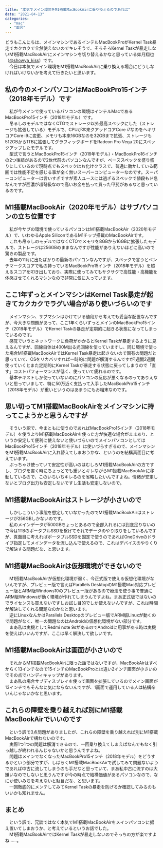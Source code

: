 ```yaml
---
title: "本気でメイン環境をM1搭載MacBookAirに乗り換えるのであれば"
date: "2021-04-13"
categories: 
  - "mac"
  - "戯言"
---
```


どうもこんにちは、メインマシンであるインテルMacBookProがKernel Task暴走でカクカクで全然使えないのでキレそうで、そろそろKernel Taskが暴走しないM1搭載MacBookAirにメインマシンを切り替えるかなと思っている如月翔也（[@showya\_kiss](http://twitter.com/showya_kiss)）です。  
　今日は本気でメイン環境をM1搭載MacBookAirに乗り換える場合にどうしなければいけないかを考えて行きたいと思います。  

## 私の今のメインパソコンはMacBookPro15インチ（2018年モデル）です

　私が今メインで使っているパソコンの環境はインテルMacであるMacBookPro15インチ（2018年モデル）です。  
　吊るしのモデルではなくCTOでストレージ以外最高スペックにした（ストレージも拡張している）モデルで、CPUが本来クアッドコアCore i7なのをヘキサコアCore i9に変更、メモリも本来16GBなのを32GBまで拡張、ストレージも512GBから1TBに拡張してグラフィックボードをRadeon Pro Vega 20にスペックアップしたモデルです。  
　型式で言うとMacBookPro15インチ（2019年モデル）・MacBookPro16インチの2つ後続があるので2世代前のパソコンなんですが、ベーススペックを盛り盛りにしているので現時点でもスペックはお化けクラスで、普通に動かしている範囲では性能不足を感じる事が全く無いスーパーコンピューターなのです。スーパーコンピューターは言いすぎですが素人ユースには過ぎるスペックで値段もド急なんですが西濃が超弩級なので高いお金を払って買った甲斐があるなと思っているのです。  

## M1搭載MacBookAir（2020年モデル）はサブパソコンの立ち位置です

　私が今サブの環境で使っているパソコンはM1搭載MacBookAir（2020年モデル）で、いわゆるApple SiliconであるM1チップ搭載のMacBookAirです。  
　これも吊るしのモデルではなくCTOでメモリを8GBから16GBに拡張したモデルで、ストレージは256GBのままなんですが性能がありえないほどに高いので驚きの製品です。  
　去年の11月に出たばかりの最新のパソコンなんですが、スペックで言うとベンチマークスコアで私の持っているMacBookPro15インチ（2018年モデル）を超えるスコアを叩き出しており、実際に使ってみてもサクサクで高性能・高機能を体感させてくれるマシンなので非常に気に入っています。  

## ここ1年ずっとメインマシンはKernel Task暴走が起きてカクカクでラグい場合があり使いづらいのです

　メインマシン、サブマシンはかけている値段から考えても妥当な配置なんですが、今大きな問題があって、ここ1年くらいずっとメインのMacBookPro15インチ（2018年モデル）でKernel Taskの暴走が定期的に起きる状態になってしまっているのです。  
　感覚でいうとネットワークに負荷がかかるとKernel Taskが暴走するように見えるんですが、回線自体は400M出る光回線を使っていますし、同じ環境で使った場合M1搭載MacBookAirではKernel Task暴走は起きないので固有の問題だと思っていて、OSをリカバリすれば一時的に問題が解消するんですが1週間2週間使っていくとまた定期的にKernel Taskが暴走する状態に戻ってしまうので「直す」コストパフォーマンスが低く、使っていて疲れるのです。  
　基本テキストしか使っていないのにパソコンの反応が悪くなるのってありえないと思っていまして、特に50万近く支払って入手したMacBookPro15インチ（2018年モデル）が重いというのはあまりにもお粗末なのです。  

## 思い切ってM1搭載MacBookAirをメインマシンに持ってこようかと思うんですが

　そういう訳で、今まともに使うのであればMacBookPro15インチ（2018年モデル）を使うよりM1搭載MacBookAirを使った方が快適な場合がままあり、というか安定して便利に使えないと使いづらいのでメインパソコンとしてはMacBookPro15インチ（2018年モデル）は使いづらすぎるので、メインマシンをM1搭載MacBookAirに入れ替えてしまおうかな、というのを結構真面目に考えています。  
　ぶっちゃけ使っていて安定性が高いのはむしろM1搭載MacBookAirの方ですし、ブログを書く時にちょっとでも重いとキレながらM1搭載MacBookAirに移動しているので、このいちいちキレるのを省略したいんですよね。情緒が安定しないとブログ出力も安定しないですし生活も安定しないので。  

## M1搭載MacBookAirはストレージが小さいので

　しかしこういう事態を想定していなかったのでM1搭載MacBookAirはストレージが256GBしかないのです。  
　私のメインデータが500GBちょっとあるので全部入れるには到底足りないので今は1TBのポータブルSSDを繋げてそれでデータのやり取りをしているんですが、真面目に考えればポータブルSSDを固定で使うのであればOneDriveのドライブ指定してメインデータを流し込んで使えるので、これはデバイスのやりくりで解決する問題だな、と思います。  

## M1搭載MacBookAirは仮想環境ができないので

　M1搭載MacBookAirが仮想化環境が弱く、今正式版で使える仮想化環境がないんですが、プレビュー版で言えばParallels DesktopのM1搭載Mac対応プレビュー版とARM版Windows10のプレビュー版があるので療法を使う事で普通にARM版Windowsが動く環境が作れてしまうんですよね。まあ正式版ではないのでライセンスも買えないですしお試し目的でしか使えないんですが、これは時間が解決してくれる問題なのかなと思います。  
　逆にLinuxなんかはParallels Desktopのプレビュー版でARM版Linuxが動くので問題がなく、唯一の問題なのはAndroidの仮想化環境がない部分です。  
　まあ私は実機としてRedmi note 9sがあるのでAndroidに用事がある時は実機を使えばいいんですが、ここは早く解決して欲しいです。  

## M1搭載MacBookAirは画面が小さいので

　それからM1搭載MacBookAirに限った話ではないですが、MacBookAirはすべからく13インチなので15インチのMacBookProとは違い2インチ画面が小さいのでその点でハンディキャップがあります。  
　まあ私の場合サブディスプレイを使って画面を拡張しているのでメイン画面が13インチでもそんなに気にならないんですが、1画面で運用している人は結構辛いんじゃないかなと思います。  

## これらの障壁を乗り越えれば別にM1搭載MacBookAirでいいのです

　という訳で3点問題がありましたが、これらの障壁を乗り越えれば別にM1搭載MacBookAirで構わないのです。  
　実際1つ1つの問題は解消できるので、一回乗り換えてしまえばなんでもなく引っ越しが終われるんじゃないかと思うんですよね。  
　問題はメインでなくなったMacBookPro15インチ（2018年モデル）をどうするかという部分ですが、しばらくM1搭載MacBookAirで試してみて問題ないようであれば中古に流してしまうのも手だなと思っていて、まあ私中古に流すのは大嫌いなのでしないと思うんですが今の時点で結構価値があるパソコンなので、なにか使いみちを考えないと駄目だな、と思います。  
　一回徹底的にメンテしてみてKernel Taskの暴走を防げるか確認してみるのもいいかも知れません。  

## まとめ

　という訳で、冗談ではなく本気でM1搭載MacBookAirをメインパソコンに据え置いてしまおうか、と考えているというお話でした。  
　M1搭載MacBookAirではKernel Taskが暴走しないのでそっちの方が楽ですよね……。
